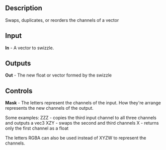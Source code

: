 ## Description
Swaps, duplicates, or reorders the channels of a vector

## Input
**In** - A vector to swizzle.

## Outputs
**Out** - The new float or vector formed by the swizzle

## Controls
**Mask** - The letters represent the channels of the input. How they're arrange represents the new channels of the output.  

Some examples:
ZZZ - copies the third input channel to all three channels and outputs a vec3
XZY - swaps the second and third channels
X - returns only the first channel as a float

The letters RGBA can also be used instead of XYZW to represent the channels.
